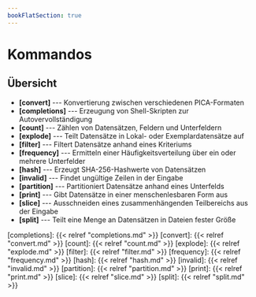 ```yaml
---
bookFlatSection: true
---
```


# Kommandos

## Übersicht

* **[convert]** --- Konvertierung zwischen verschiedenen PICA-Formaten
* **[completions]** --- Erzeugung von Shell-Skripten zur Autovervollständigung
* **[count]** --- Zählen von Datensätzen, Feldern und Unterfeldern
* **[explode]** --- Teilt Datensätze in Lokal- oder Exemplardatensätze auf
* **[filter]** --- Filtert Datensätze anhand eines Kriteriums
* **[frequency]** --- Ermitteln einer Häufigkeitsverteilung über ein oder mehrere Unterfelder
* **[hash]** --- Erzeugt SHA-256-Hashwerte von Datensätzen
* **[invalid]** --- Findet ungültige Zeilen in der Eingabe
* **[partition]** --- Partitioniert Datensätze anhand eines Unterfelds
* **[print]** --- Gibt Datensätze in einer menschenlesbaren Form aus
* **[slice]** --- Ausschneiden eines zusammenhängenden Teilbereichs aus der Eingabe
* **[split]** --- Teilt eine Menge an Datensätzen in Dateien fester Größe

[completions]: {{< relref "completions.md" >}}
[convert]: {{< relref "convert.md" >}}
[count]: {{< relref "count.md" >}}
[explode]: {{< relref "explode.md" >}}
[filter]: {{< relref "filter.md" >}}
[frequency]: {{< relref "frequency.md" >}}
[hash]: {{< relref "hash.md" >}}
[invalid]: {{< relref "invalid.md" >}}
[partition]: {{< relref "partition.md" >}}
[print]: {{< relref "print.md" >}}
[slice]: {{< relref "slice.md" >}}
[split]: {{< relref "split.md" >}}
